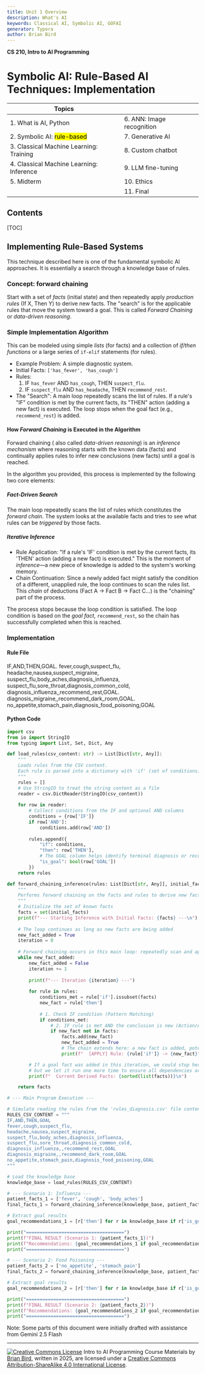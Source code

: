 ```yaml
---
title: Unit 1 Overview
description: What's AI
keywords: Classical AI, Symbolic AI, GOFAI
generator: Typora
author: Brian Bird
---
```


**CS 210, Intro to AI Programming**

<h1>Symbolic AI: Rule-Based AI Techniques: Implementation</h1>

| Topics                                    |                           |
| ----------------------------------------- | ------------------------- |
| 1. What is AI, Python                     | 6. ANN: Image recognition |
| 2.  Symbolic AI:  <mark>rule-based</mark> | 7. Generative AI          |
| 3. Classical Machine Learning: Training   | 8. Custom chatbot         |
| 4. Classical Machine Learning: Inference  | 9. LLM fine-tuning        |
| 5. Midterm                                | 10. Ethics                |
|                                           | 11. Final                 |

<h2>Contents</h2>

[TOC]



## Implementing Rule-Based Systems

This technique described here is one of the fundamental symbolic AI approaches. It is essentially a search through a knowledge base of rules.

### Concept: forward chaining

Start with a set of *facts* (initial state) and then repeatedly apply *production rules* (If X, Then Y) to derive new facts. The "search" is for the applicable rules that move the system toward a goal. This is called *Forward Chaining* or *data-driven reasoning*.

### Simple Implementation Algorithm

This can be modeled using simple *lists* (for facts) and a collection of *if/then functions* or a large series of `if-elif` statements (for rules).

- Example Problem: A simple diagnostic system.
- Initial Facts: `['has_fever', 'has_cough']`
- Rules:
  1. IF `has_fever` AND `has_cough`, THEN `suspect_flu`.
  2. IF `suspect_flu` AND `has_headache`, THEN `recommend_rest`.
- The "Search": A main loop repeatedly scans the list of rules. If a rule's "IF" condition is met by the current facts, its "THEN" action (adding a new fact) is executed. The loop stops when the goal fact (e.g., `recommend_rest`) is added.

#### How *Forward Chaining* is Executed in the Algorithm

Forward chaining ( also called *data-driven reasoning*) is an *inference mechanism* where reasoning starts with the known data (facts) and continually applies rules to infer new conclusions (new facts) until a goal is reached.

In the algorithm you provided, this process is implemented by the following two core elements:

##### Fact-Driven Search

The main loop repeatedly scans the list of rules which constitutes the *forward chain*. The system looks at the available facts and tries to see what rules can be *triggered* by those facts.

##### Iterative Inference

- Rule Application: "If a rule's 'IF' condition is met by the current facts, its 'THEN' action (adding a new fact) is executed." This is the moment of *inference*—a new piece of knowledge is added to the system's working memory.
- Chain Continuation: Since a newly added fact might satisfy the condition of a different, unapplied rule, the loop continues to scan the rules list. This *chain* of deductions (Fact A → Fact B → Fact C...) is the "chaining" part of the process.

The process stops because the loop condition is satisfied. The loop condition is based on the *goal fact*, `recommend_rest`, so the chain has successfully completed when this is reached.

### Implementation

#### Rule File

IF,AND,THEN,GOAL. 
fever,cough,suspect_flu,  
headache,nausea,suspect_migraine,  
suspect_flu,body_aches,diagnosis_influenza,  
suspect_flu,sore_throat,diagnosis_common_cold,  
diagnosis_influenza,,recommend_rest,GOAL. 
diagnosis_migraine,,recommend_dark_room,GOAL. 
no_appetite,stomach_pain,diagnosis_food_poisoning,GOAL

#### Python Code

```python
import csv
from io import StringIO
from typing import List, Set, Dict, Any

def load_rules(csv_content: str) -> List[Dict[str, Any]]:
    """
    Loads rules from the CSV content.
    Each rule is parsed into a dictionary with 'if' (set of conditions) and 'then' (new fact).
    """
    rules = []
    # Use StringIO to treat the string content as a file
    reader = csv.DictReader(StringIO(csv_content)) 
    
    for row in reader:
        # Collect conditions from the IF and optional AND columns
        conditions = {row['IF']}
        if row['AND']:
            conditions.add(row['AND'])
        
        rules.append({
            "if": conditions, 
            "then": row['THEN'],
            # The GOAL column helps identify terminal diagnosis or recommendations
            "is_goal": bool(row['GOAL'])
        })
    return rules

def forward_chaining_inference(rules: List[Dict[str, Any]], initial_facts: List[str]) -> Set[str]:
    """
    Performs forward chaining on the facts and rules to derive new facts.
    """
    # Initialize the set of known facts
    facts = set(initial_facts)
    print(f"--- Starting Inference with Initial Facts: {facts} ---\n")
    
    # The loop continues as long as new facts are being added
    new_fact_added = True
    iteration = 0
    
    # Forward chaining occurs in this main loop: repeatedly scan and apply rules
    while new_fact_added:
        new_fact_added = False
        iteration += 1
        
        print(f"--- Iteration {iteration} ---")
        
        for rule in rules:
            conditions_met = rule['if'].issubset(facts)
            new_fact = rule['then']
            
            # 1. Check IF condition (Pattern Matching)
            if conditions_met:
                # 2. IF rule is met AND the conclusion is new (Action/Assertion)
                if new_fact not in facts:
                    facts.add(new_fact)
                    new_fact_added = True
                    # The chain extends here: a new fact is added, potentially triggering other rules
                    print(f"  [APPLY] Rule: {rule['if']} -> {new_fact}")

        # If a goal fact was added in this iteration, we could stop here, 
        # but we let it run one more time to ensure all dependencies are resolved.
        print(f"  Current Derived Facts: {sorted(list(facts))}\n")

    return facts

# --- Main Program Execution ---

# Simulate reading the rules from the 'rules_diagnosis.csv' file content
RULES_CSV_CONTENT = """
IF,AND,THEN,GOAL
fever,cough,suspect_flu,
headache,nausea,suspect_migraine,
suspect_flu,body_aches,diagnosis_influenza,
suspect_flu,sore_throat,diagnosis_common_cold,
diagnosis_influenza,,recommend_rest,GOAL
diagnosis_migraine,,recommend_dark_room,GOAL
no_appetite,stomach_pain,diagnosis_food_poisoning,GOAL
"""

# Load the knowledge base
knowledge_base = load_rules(RULES_CSV_CONTENT)

# --- Scenario 1: Influenza ---
patient_facts_1 = ['fever', 'cough', 'body_aches']
final_facts_1 = forward_chaining_inference(knowledge_base, patient_facts_1)

# Extract goal results
goal_recommendations_1 = [r['then'] for r in knowledge_base if r['is_goal'] and r['then'] in final_facts_1]

print("====================================")
print(f"FINAL RESULT (Scenario 1: {patient_facts_1})")
print(f"Recommendations: {goal_recommendations_1 if goal_recommendations_1 else 'None'}")
print("====================================")

# --- Scenario 2: Food Poisoning ---
patient_facts_2 = ['no_appetite', 'stomach_pain']
final_facts_2 = forward_chaining_inference(knowledge_base, patient_facts_2)

# Extract goal results
goal_recommendations_2 = [r['then'] for r in knowledge_base if r['is_goal'] and r['then'] in final_facts_2]

print("====================================")
print(f"FINAL RESULT (Scenario 2: {patient_facts_2})")
print(f"Recommendations: {goal_recommendations_2 if goal_recommendations_2 else 'None'}")
print("====================================")

```



Note: Some parts of this document were initially drafted with assistance from Gemini 2.5 Flash


---

[![Creative Commons License](https://i.creativecommons.org/l/by-sa/4.0/88x31.png)](http://creativecommons.org/licenses/by-sa/4.0/) Intro to AI Programming Course Materials by [Brian Bird](https://profbird.dev), written in <time>2025</time>, are licensed under a [Creative Commons Attribution-ShareAlike 4.0 International License](http://creativecommons.org/licenses/by-sa/4.0/). 

[^1]: **A) Architectural Separation:** Rule-based systems established fundamental AI architecture by separating the  *Knowledge Base* from the *inference engine*, allowing rules to be easily modified without changing the program code.  **B) Formal Knowledge Representation:** They pioneered the structured representation of human logic making expert thought machine-readable for the first time. **C) Automated Reasoning:** The introduction of the *Inference Engine* provided computational *models* for deductive reasoning (like Forward and Backward Chaining), demonstrating how a computer could link discrete facts and rules to reach logical, non-obvious conclusions.
